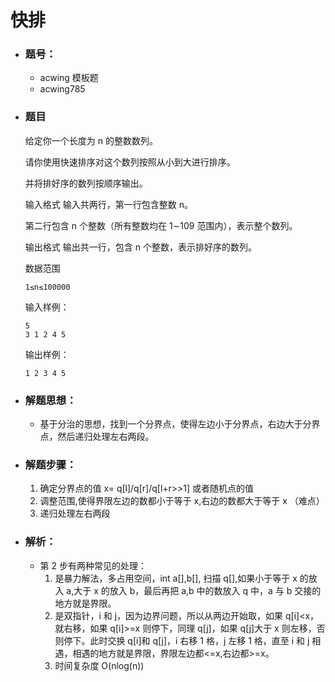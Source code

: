 # 快排

- ### 题号：

  - acwing 模板题
  - acwing785

- ### 题目

  给定你一个长度为 n 的整数数列。

  请你使用快速排序对这个数列按照从小到大进行排序。

  并将排好序的数列按顺序输出。

  输入格式
  输入共两行，第一行包含整数 n。

  第二行包含 n 个整数（所有整数均在 1∼109 范围内），表示整个数列。

  输出格式
  输出共一行，包含 n 个整数，表示排好序的数列。

  数据范围

  ```
  1≤n≤100000
  ```

  输入样例：

  ```
  5
  3 1 2 4 5
  ```

  输出样例：

  ```
  1 2 3 4 5
  ```

- ### 解题思想：

  - 基于分治的思想，找到一个分界点，使得左边小于分界点，右边大于分界点，然后递归处理左右两段。

- ### 解题步骤：

  1. 确定分界点的值 x= q[l]/q[r]/q[l+r>>1] 或者随机点的值
  2. 调整范围,使得界限左边的数都小于等于 x,右边的数都大于等于 x （难点）
  3. 递归处理左右两段

- ### 解析：

  - 第 2 步有两种常见的处理：
    1. 是暴力解法，多占用空间，int a[],b[], 扫描 q[],如果小于等于 x 的放入 a,大于 x 的放入 b，最后再把 a,b 中的数放入 q 中，a 与 b 交接的地方就是界限。
    2. 是双指针，i 和 j，因为边界问题，所以从两边开始取，如果 q[i]<x，就右移，如果 q[i]>=x 则停下，同理 q[j]，如果 q[j]大于 x 则左移，否则停下。此时交换 q[i]和 q[j]，i 右移 1 格，j 左移 1 格，直至 i 和 j 相遇，相遇的地方就是界限，界限左边都<=x,右边都>=x。
    3. 时间复杂度 O(nlog(n))
